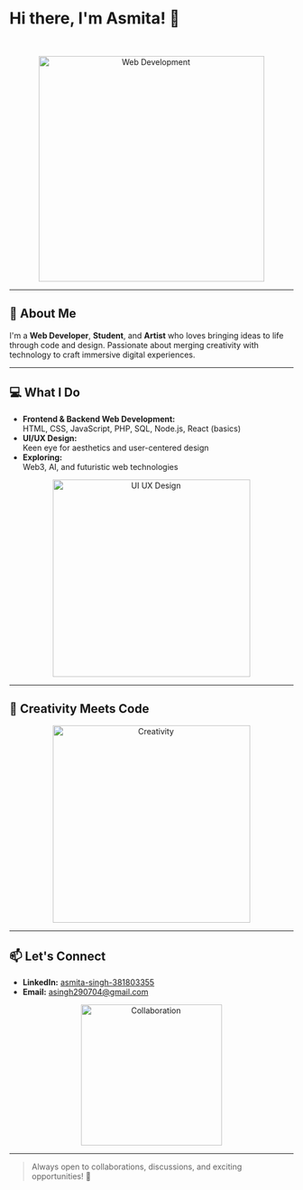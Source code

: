 # Hi there, I'm Asmita! 👋

<br>
<p align="center">
  <img src="https://media.giphy.com/media/LMcB8XospGZO8UQq87/giphy.gif" alt="Web Development" width="400"/>
</p>

---

## 🚀 About Me

I'm a **Web Developer**, **Student**, and **Artist** who loves bringing ideas to life through code and design. Passionate about merging creativity with technology to craft immersive digital experiences.

---

## 💻 What I Do

- **Frontend & Backend Web Development:**  
  HTML, CSS, JavaScript, PHP, SQL, Node.js, React (basics)
- **UI/UX Design:**  
  Keen eye for aesthetics and user-centered design
- **Exploring:**  
  Web3, AI, and futuristic web technologies

<p align="center">
  <img src="https://media.giphy.com/media/3o7TKy4VvQJzP0V8uE/giphy.gif" alt="UI UX Design" width="350"/>
</p>

---

## 🎨 Creativity Meets Code

<p align="center">
  <img src="https://media.giphy.com/media/l0MYGBKp5p6r1xQy4/giphy.gif" alt="Creativity" width="350"/>
</p>

---

## 📫 Let's Connect

- **LinkedIn:** [asmita-singh-381803355](https://www.linkedin.com/in/asmita-singh-381803355)
- **Email:** asingh290704@gmail.com

<p align="center">
  <img src="https://media.giphy.com/media/du3J3cXyzhj75IOgvA/giphy.gif" alt="Collaboration" width="250"/>
</p>

---

> Always open to collaborations, discussions, and exciting opportunities! 🚀